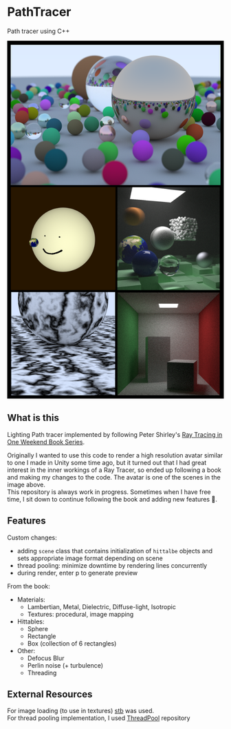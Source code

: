 # PathTracer
Path tracer using C++

![gallery](/images/thumbs.png)

## What is this
Lighting Path tracer implemented by following Peter Shirley's [Ray Tracing in One Weekend Book Series](https://raytracing.github.io/).  

Originally I wanted to use this code to render a high resolution avatar similar to one I made in Unity some time ago, but it turned out that I had great interest in the inner workings of a Ray Tracer, so ended up following a book and making my changes to the code. The avatar is one of the scenes in the image above.  
This repository is always work in progress. Sometimes when I have free time, I sit down to continue following the book and adding new features 🙂.

## Features

Custom changes: 
- adding `scene` class that contains initialization of `hittalbe` objects and sets appropriate image format depending on scene 
- thread pooling: minimize downtime by rendering lines concurrently
- during render, enter p to generate preview

From the book:
- Materials:
    - Lambertian, Metal, Dielectric, Diffuse-light, Isotropic
    - Textures: procedural, image mapping
- Hittables:
    - Sphere
    - Rectangle
    - Box (collection of 6 rectangles)
- Other:
    - Defocus Blur
    - Perlin noise (+ turbulence)
    - Threading

## External Resources
   For image loading (to use in textures) [stb](https://github.com/nothings/stb) was used.  
   For thread pooling implementation, I used [ThreadPool](https://github.com/progschj/ThreadPool) repository  
